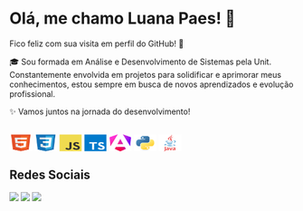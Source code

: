 # Olá, me chamo Luana Paes! 👋

Fico feliz com sua visita em perfil do GitHub! 🤩

🎓 Sou formada em Análise e Desenvolvimento de Sistemas pela Unit. Constantemente envolvida em projetos para solidificar e aprimorar meus conhecimentos, estou sempre em busca de novos aprendizados e evolução profissional.

✨ Vamos juntos na jornada do desenvolvimento!

<div style="display: inline_block"><br>
  <img align="center" alt="Luana-HTML" height="30" width="40" src="https://github.com/devicons/devicon/blob/master/icons/html5/html5-original.svg">
  <img align="center" alt="Luana-CSS" height="30" width="40" src="https://github.com/devicons/devicon/blob/master/icons/css3/css3-original.svg">
  <img align="center" alt="Luana-Js" height="30" width="40" src="https://github.com/devicons/devicon/blob/master/icons/javascript/javascript-original.svg">
  <img align="center" alt="Luana-Ts" height="30" width="40" src="https://github.com/devicons/devicon/blob/master/icons/typescript/typescript-original.svg">
  <img align="center" alt="Luana-Angular" height="30" width="40" src="https://github.com/devicons/devicon/blob/master/icons/angular/angular-original.svg">
  <img align="center" alt="Luana-Python" height="30" width="40" src="https://github.com/devicons/devicon/blob/master/icons/python/python-original.svg">
  <img align="center" alt="Luana-Python" height="30" width="40" src="https://github.com/devicons/devicon/blob/master/icons/java/java-original-wordmark.svg">
</div>
  
  ## Redes Sociais
 
<div> 
   <a href="https://www.linkedin.com/in/luana-paes-0b7084238/" target="_blank"><img src="https://img.shields.io/badge/-LinkedIn-%230077B5?style=for-the-badge&logo=linkedin&logoColor=white" target="_blank"></a> 
  <a href = "mailto:cluanafranca598@gmail.com"><img src="https://img.shields.io/badge/-Gmail-%23333?style=for-the-badge&logo=gmail&logoColor=white" target="_blank"></a>
  <a href="https://instagram.com/lunaf0_" target="_blank"><img src="https://img.shields.io/badge/-Instagram-%23E4405F?style=for-the-badge&logo=instagram&logoColor=white" target="_blank"></a>
  
</div>

